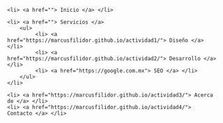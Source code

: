 
<html lang="es">
<head>


<title> Menu desplegable </title>
<style type="text/css">

* {
padding: 0px;
margin: 0px;
}

#header {
margin: auto;
width: 500px;
font-family: Arial, Helvetica, sans-serif;
}

ul, ol {
list-style: none;
}

.nav li a{
background-color: #de2e03;
color: #fff;
text-decoration: none;
padding: 40px 20px;
display: block;
}

.nav li a: hover {
background-color: #000CC;
}

.nav > li {
float: left;
}

.nav li ul {
display: none;
position: absolute;
min-width:140px;
}

.nav li:hover > ul {
display: block;
}


</style>
</head>

<body>

<div id="header">
 
<ul class="nav">
  
    <li> <a href=""> Inicio </a> </li>

    <li> <a href=""> Servicios </a> 
        <ul>
             <li> <a href="https://marcusfilidor.github.io/actividad1/"> Diseño </a> </li>
             <li> <a href="https://marcusfilidor.github.io/actividad2/"> Desarrollo </a> </li>
             <li> <a href="https://google.com.mx"> SEO </a> </li>
        </ul>
    </li>   

    <li> <a href="https://marcusfilidor.github.io/actividad3/"> Acerca de </a> </li>
    <li> <a href="https://marcusfilidor.github.io/actividad4/"> Contacto </a> </li>
</ul>

</div>
</html>
